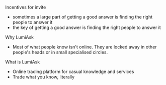 Incentives for invite
- sometimes a large part of getting a good answer is finding the right people to answer it
- the key of getting a good answer is finding the right people to answer it

Why LumiAsk
- Most of what people know isn't online. They are locked away in other people's heads or in small specialised circles.

What is LumiAsk
- Online trading platform for casual knowledge and services
- Trade what you know, literally